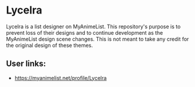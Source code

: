 # Lycelra

Lycelra is a list designer on MyAnimeList. This repository's purpose is to prevent loss of their designs and to continue development as the MyAnimeList design scene changes. This is not meant to take any credit for the original design of these themes.

## User links:

- https://myanimelist.net/profile/Lycelra
